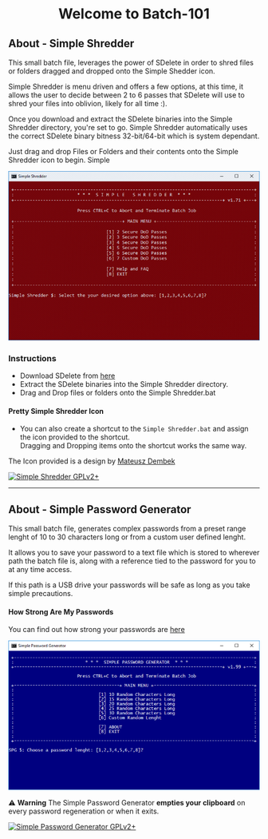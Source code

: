 <h1 align="center"><strong>Welcome to Batch-101</strong></h1>

## About - Simple Shredder

This small batch file, leverages the power of SDelete in order to shred files or folders dragged and dropped onto the Simple Shedder icon.

Simple Shredder is menu driven and offers a few options, at this time, it allows the user to decide between 2 to 6 passes that SDelete will use to shred your files into oblivion, likely for all time :).

Once you download and extract the SDelete binaries into the Simple Shredder directory, you're set to go. Simple Shredder automatically uses the correct SDelete binary bitness 32-bit/64-bit which is system dependant.

Just drag and drop Files or Folders and their contents onto the Simple Shredder icon to begin. Simple

![Simple Shredder](./screenshots/Simple-Shredder.PNG "Main Menu")

### Instructions

* Download SDelete from [here](https://live.sysinternals.com/Files/SDelete.zip "SDelete 32-bit/64-bit")
* Extract the SDelete binaries into the Simple Shredder directory.
* Drag and Drop files or folders onto the Simple Shredder.bat

#### Pretty Simple Shredder Icon

* You can also create a shortcut to the ```Simple Shredder.bat``` and assign the icon provided to the shortcut.  
  Dragging and Dropping items onto the shortcut works the same way.

The Icon provided is a design by [Mateusz Dembek](https://dribbble.com/shots/582476-Mail-icons-pack)

[![Simple Shredder GPLv2+](https://img.shields.io/badge/%20%20%20Simple_Shredder%20%20%20-%20GPLv2+%20-blue.svg)](LICENCE)  

---

## About - Simple Password Generator

This small batch file, generates complex passwords from a preset range lenght of 10 to 30 characters long or from a custom user defined lenght.

It allows you to save your password to a text file which is stored to wherever path the batch file is, along with a reference tied to the password for you to at any time access.

If this path is a USB drive your passwords will be safe as long as you take simple precautions.

#### How Strong Are My Passwords

You can find out how strong your passwords are [here](https://www.grc.com/haystack.htm)

![Simple Password Generator](./screenshots/Simple-Password-Generator.PNG "Main Menu")

:warning: **Warning** The Simple Password Generator **empties your clipboard** on every password regeneration or when it exits.

[![Simple Password Generator GPLv2+](https://img.shields.io/badge/%20%20%20%20%20%20Simple_Password_Generator%20%20%20%20%20%20-%20GPLv2+%20-blue.svg)](LICENCE)
